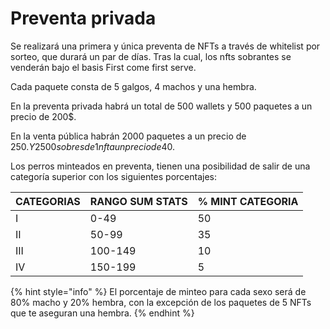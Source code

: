 # Preventa privada

Se realizará una primera y única preventa de NFTs a través de whitelist por sorteo, que durará un par de días. Tras la cual, los nfts sobrantes se venderán bajo el basis First come first serve.

Cada paquete consta de 5 galgos, 4 machos y una hembra.

En la preventa privada habrá un total de 500 wallets y 500 paquetes a un precio de 200$.

En la venta pública habrán 2000 paquetes a un precio de 250$. Y 2500 sobres de 1 nft a un precio de 40$.

Los perros minteados en preventa, tienen una posibilidad de salir de una categoría superior con los siguientes porcentajes:

| CATEGORIAS | RANGO SUM STATS | % MINT CATEGORIA |
| ---------- | --------------- | ---------------- |
| I          | 0-49            | 50               |
| II         | 50-99           | 35               |
| III        | 100-149         | 10               |
| IV         | 150-199         | 5                |

{% hint style="info" %}
El porcentaje de minteo para cada sexo será de 80% macho y 20% hembra, con la excepción de los paquetes de 5 NFTs que te aseguran una hembra.
{% endhint %}
